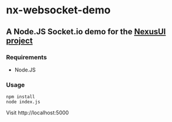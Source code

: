 # nx-websocket-demo
## A Node.JS Socket.io demo for the [NexusUI project](https://github.com/lsu-emdm/nexusUI/)

### Requirements
- Node.JS

### Usage
```
npm install
node index.js
```
Visit http://localhost:5000